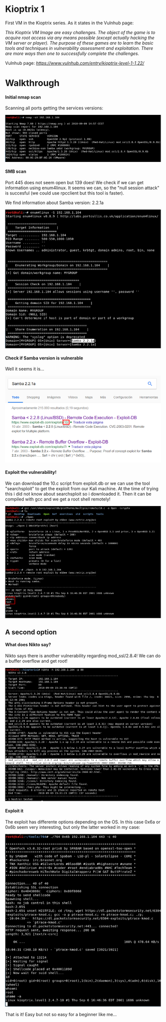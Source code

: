 # Kioptrix 1
First VM in the Kioptrix series. As it states in the Vulnhub page: 

*This Kioptrix VM Image are easy challenges. The object of the game is to acquire root access via any means possible (except actually hacking the VM server or player). The purpose of these games are to learn the basic tools and techniques in vulnerability assessment and exploitation. There are more ways then one to successfully complete the challenges.*


Vulnhub page: *https://www.vulnhub.com/entry/kioptrix-level-1-1,22/*



# Walkthrough


#### Initial nmap scan

Scanning all ports getting the services versions:

![Screenshot](images/1.png)

#### SMB scan

Port 445 does not seem open but 139 does! We check if we can get information using enum4linux. It seems we can, so the "null session attack" is succesful (we could use rpcclient but this tool is faster).

We find information about Samba version: 2.2.1a

![Screenshot](images/2.png)

#### Check if Samba version is vulnerable

Well it seems it is...

![Screenshot](images/3.png)

#### Exploit the vulnerability!

We can download the 10.c script from exploit.db or we can use the tool "searchsploit" to get the exploit from our Kali machine. At the time of trying this i did not know about searchsploit so i downloaded it. Then it can be compiled with gcc and we get a root shell remotely!

![Screenshot](images/4.png)


## A second option

#### What does Nikto say?

Nikto says there is another vulnerability regarding mod_ssl/2.8.4! We can do a buffer overflow and get root!

![Screenshot](images/5.png)

#### Exploit it 

The exploit has differente options depending on the OS. In this case 0x6a or 0x6b seem very interesting, but only the latter worked in my case:

![Screenshot](images/6.png)



That is it! Easy but not so easy for a beginner like me...
